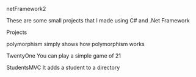 netFramework2

These are some small projects that I made using C# and .Net Framework

Projects

polymorphism
simply shows how polymorphism works

TwentyOne
You can play a simple game of 21

StudentsMVC
It adds a student to a directory


